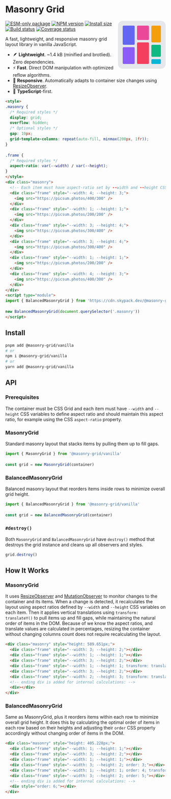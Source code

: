 # Masonry Grid

<img align="right" width="150" height="150" alt="Logo" src="../../website/src/assets/logo.svg">

[![ESM-only package][package]][package-url]
[![NPM version][npm]][npm-url]
[![Install size][size]][size-url]
[![Build status][build]][build-url]
[![Coverage status][coverage]][coverage-url]

[package]: https://img.shields.io/badge/package-ESM--only-ffe536.svg
[package-url]: https://nodejs.org/api/esm.html

[npm]: https://img.shields.io/npm/v/%40masonry-grid%2Fvanilla.svg
[npm-url]: https://npmjs.com/package/@masonry-grid/vanilla

[size]: https://deno.bundlejs.com/badge?q=%40masonry-grid%2Fvanilla
[size-url]: https://bundlejs.com/?q=%40masonry-grid%2Fvanilla

[build]: https://img.shields.io/github/actions/workflow/status/TrigenSoftware/masonry-grid/tests.yml?branch=main
[build-url]: https://github.com/TrigenSoftware/masonry-grid/actions

[coverage]: https://img.shields.io/codecov/c/github/TrigenSoftware/masonry-grid.svg
[coverage-url]: https://app.codecov.io/gh/TrigenSoftware/masonry-grid

A fast, lightweight, and responsive masonry grid layout library in vanilla JavaScript.

- 🪶 **Lightweight**. ~1.4 kB (minified and brotlied). Zero dependencies.
- ⚡ **Fast**. Direct DOM manipulation with optimized reflow algorithms.
- 📱 **Responsive**. Automatically adapts to container size changes using [ResizeObserver](https://developer.mozilla.org/en-US/docs/Web/API/ResizeObserver).
- 📘 **TypeScript**-first.

```html
<style>
.masonry {
  /* Required styles */
  display: grid;
  overflow: hidden;
  /* Optional styles */
  gap: 10px;
  grid-template-columns: repeat(auto-fill, minmax(200px, 1fr));
}

.frame {
  /* Required styles */
  aspect-ratio: var(--width) / var(--height);
}
</style>
<div class="masonry">
  <!-- Each item must have aspect-ratio set by --width and --height CSS variables -->
  <div class="frame" style="--width: 4; --height: 3;">
    <img src="https://picsum.photos/400/300" />
  </div>
  <div class="frame" style="--width: 1; --height: 1;">
    <img src="https://picsum.photos/200/200" />
  </div>
  <div class="frame" style="--width: 3; --height: 4;">
    <img src="https://picsum.photos/300/400" />
  </div>
  <div class="frame" style="--width: 3; --height: 4;">
    <img src="https://picsum.photos/300/400" />
  </div>
  <div class="frame" style="--width: 1; --height: 1;">
    <img src="https://picsum.photos/200/200" />
  </div>
  <div class="frame" style="--width: 4; --height: 3;">
    <img src="https://picsum.photos/400/300" />
  </div>
</div>
<script type="module">
import { BalancedMasonryGrid } from 'https://cdn.skypack.dev/@masonry-grid/vanilla'

new BalancedMasonryGrid(document.querySelector('.masonry'))
</script>
```

## Install

```bash
pnpm add @masonry-grid/vanilla
# or
npm i @masonry-grid/vanilla
# or
yarn add @masonry-grid/vanilla
```

## API

### Prerequisites

The container must be CSS Grid and each item must have `--width` and `--height` CSS variables to define aspect ratio and should maintain this aspect ratio, for example using the CSS `aspect-ratio` property.

### MasonryGrid

Standard masonry layout that stacks items by pulling them up to fill gaps.

```ts
import { MasonryGrid } from '@masonry-grid/vanilla'

const grid = new MasonryGrid(container)
```

### BalancedMasonryGrid

Balanced masonry layout that reorders items inside rows to minimize overall grid height.

```ts
import { BalancedMasonryGrid } from '@masonry-grid/vanilla'

const grid = new BalancedMasonryGrid(container)
```

### `#destroy()`

Both `MasonryGrid` and `BalancedMasonryGrid` have `destroy()` method that destroys the grid instance and cleans up all observers and styles.

```ts
grid.destroy()
```

## How It Works

### MasonryGrid

It uses [ResizeObserver](https://developer.mozilla.org/en-US/docs/Web/API/ResizeObserver) and [MutationObserver](https://developer.mozilla.org/en-US/docs/Web/API/MutationObserver) to monitor changes to the container and its items. When a change is detected, it recalculates the layout using aspect ratios defined by `--width` and `--height` CSS variables on each item. Then it applies vertical translations using `transform: translateY()` to pull items up and fill gaps, while maintaining the natural order of items in the DOM. Because of we know the aspect ratios, and translate values are calculated in percentages, resizing the container without changing columns count does not require recalculating the layout.

```html
<div class="masonry" style="height: 589.651px;">
  <div class="frame" style="--width: 3; --height: 2;"></div>
  <div class="frame" style="--width: 1; --height: 1;"></div>
  <div class="frame" style="--width: 3; --height: 2;"></div>
  <div class="frame" style="--width: 1; --height: 1; transform: translateY(-33.3333%);"></div>
  <div class="frame" style="--width: 3; --height: 2;"></div>
  <div class="frame" style="--width: 2; --height: 3; transform: translateY(-22.2222%);"></div>
  <!-- ending div is added for internal calculations: -->
  <div></div>
</div>
```

### BalancedMasonryGrid

Same as MasonryGrid, plus it reorders items within each row to minimize overall grid height. It does this by calculating the optimal order of items in each row based on their heights and adjusting their `order` CSS property accordingly without changing order of items in the DOM.

```html
<div class="masonry" style="height: 405.228px;">
  <div class="frame" style="--width: 1; --height: 1;"></div>
  <div class="frame" style="--width: 3; --height: 2;"></div>
  <div class="frame" style="--width: 1; --height: 1;"></div>
  <div class="frame" style="--width: 3; --height: 2; order: 3;"></div>
  <div class="frame" style="--width: 1; --height: 1; order: 4; transform: translateY(-33.3333%);"></div>
  <div class="frame" style="--width: 3; --height: 2; order: 5;"></div>
  <!-- ending div is added for internal calculations: -->
  <div style="order: 6;"></div>
</div>
```
